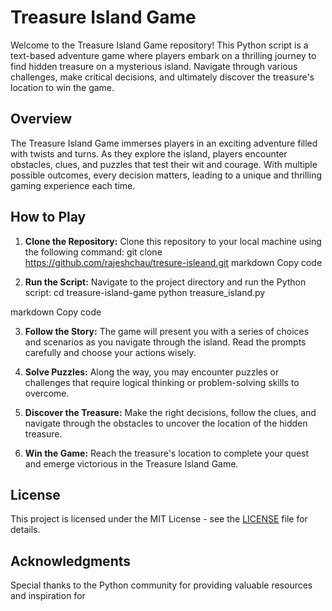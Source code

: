 # Treasure Island Game

Welcome to the Treasure Island Game repository! This Python script is a text-based adventure game where players embark on a thrilling journey to find hidden treasure on a mysterious island. Navigate through various challenges, make critical decisions, and ultimately discover the treasure's location to win the game.

## Overview

The Treasure Island Game immerses players in an exciting adventure filled with twists and turns. As they explore the island, players encounter obstacles, clues, and puzzles that test their wit and courage. With multiple possible outcomes, every decision matters, leading to a unique and thrilling gaming experience each time.

## How to Play

1. **Clone the Repository:** Clone this repository to your local machine using the following command:
git clone https://github.com/rajeshchau/tresure-isleand.git
markdown
Copy code

2. **Run the Script:** Navigate to the project directory and run the Python script:
cd treasure-island-game
python treasure_island.py

markdown
Copy code

3. **Follow the Story:** The game will present you with a series of choices and scenarios as you navigate through the island. Read the prompts carefully and choose your actions wisely.

4. **Solve Puzzles:** Along the way, you may encounter puzzles or challenges that require logical thinking or problem-solving skills to overcome.

5. **Discover the Treasure:** Make the right decisions, follow the clues, and navigate through the obstacles to uncover the location of the hidden treasure.

6. **Win the Game:** Reach the treasure's location to complete your quest and emerge victorious in the Treasure Island Game.

## License

This project is licensed under the MIT License - see the [LICENSE](LICENSE) file for details.

## Acknowledgments

Special thanks to the Python community for providing valuable resources and inspiration for
